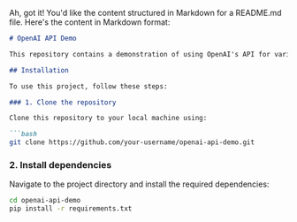 Ah, got it! You'd like the content structured in Markdown for a README.md file. Here's the content in Markdown format:

```markdown
# OpenAI API Demo

This repository contains a demonstration of using OpenAI's API for various tasks.

## Installation

To use this project, follow these steps:

### 1. Clone the repository

Clone this repository to your local machine using:

```bash
git clone https://github.com/your-username/openai-api-demo.git
```

### 2. Install dependencies

Navigate to the project directory and install the required dependencies:

```bash
cd openai-api-demo
pip install -r requirements.txt
```